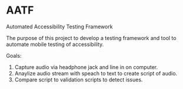 # AATF
Automated Accessibility Testing Framework

The purpose of this project to develop a testing framework and tool to automate mobile testing of accessibility.

Goals:
1. Capture audio via headphone jack and line in on computer.
2. Anaylize audio stream with speach to text to create script of audio.
3. Compare script to validation scripts to detect issues.

